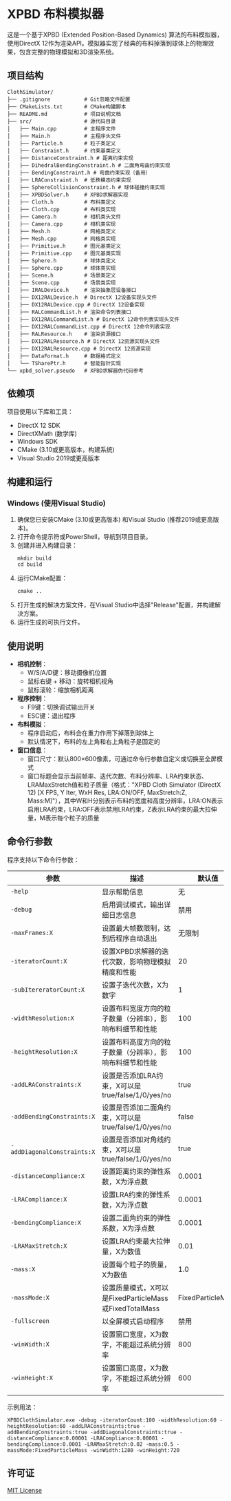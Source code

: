 # XPBD 布料模拟器

这是一个基于XPBD (Extended Position-Based Dynamics) 算法的布料模拟器，使用DirectX 12作为渲染API。模拟器实现了经典的布料掉落到球体上的物理效果，包含完整的物理模拟和3D渲染系统。

## 项目结构

```
ClothSimulator/
├── .gitignore           # Git忽略文件配置
├── CMakeLists.txt       # CMake构建脚本
├── README.md            # 项目说明文档
├── src/                 # 源代码目录
│   ├── Main.cpp         # 主程序文件
│   ├── Main.h           # 主程序头文件
│   ├── Particle.h       # 粒子类定义
│   ├── Constraint.h     # 约束基类定义
│   ├── DistanceConstraint.h # 距离约束实现
│   ├── DihedralBendingConstraint.h # 二面角弯曲约束实现
│   ├── BendingConstraint.h # 弯曲约束实现（备用）
│   ├── LRAConstraint.h  # 低秩模态约束实现
│   ├── SphereCollisionConstraint.h # 球体碰撞约束实现
│   ├── XPBDSolver.h     # XPBD求解器实现
│   ├── Cloth.h          # 布料类定义
│   ├── Cloth.cpp        # 布料类实现
│   ├── Camera.h         # 相机类头文件
│   ├── Camera.cpp       # 相机类实现
│   ├── Mesh.h           # 网格类定义
│   ├── Mesh.cpp         # 网格类实现
│   ├── Primitive.h      # 图元基类定义
│   ├── Primitive.cpp    # 图元基类实现
│   ├── Sphere.h         # 球体类定义
│   ├── Sphere.cpp       # 球体类实现
│   ├── Scene.h          # 场景类定义
│   ├── Scene.cpp        # 场景类实现
│   ├── IRALDevice.h     # 渲染抽象层设备接口
│   ├── DX12RALDevice.h  # DirectX 12设备实现头文件
│   ├── DX12RALDevice.cpp # DirectX 12设备实现
│   ├── RALCommandList.h # 渲染命令列表接口
│   ├── DX12RALCommandList.h # DirectX 12命令列表实现头文件
│   ├── DX12RALCommandList.cpp # DirectX 12命令列表实现
│   ├── RALResource.h    # 渲染资源接口
│   ├── DX12RALResource.h # DirectX 12资源实现头文件
│   ├── DX12RALResource.cpp # DirectX 12资源实现
│   ├── DataFormat.h     # 数据格式定义
│   └── TSharePtr.h      # 智能指针实现
└── xpbd_solver.pseudo   # XPBD求解器伪代码参考
```

## 依赖项

项目使用以下库和工具：
- DirectX 12 SDK
- DirectXMath (数学库)
- Windows SDK
- CMake (3.10或更高版本，构建系统)
- Visual Studio 2019或更高版本

## 构建和运行

### Windows (使用Visual Studio)

1. 确保您已安装CMake (3.10或更高版本) 和Visual Studio (推荐2019或更高版本)。
2. 打开命令提示符或PowerShell，导航到项目目录。
3. 创建并进入构建目录：
   ```
   mkdir build
   cd build
   ```
4. 运行CMake配置：
   ```
   cmake ..
   ```
5. 打开生成的解决方案文件，在Visual Studio中选择"Release"配置，并构建解决方案。
6. 运行生成的可执行文件。

## 使用说明

- **相机控制**：
  - W/S/A/D键：移动摄像机位置
  - 鼠标右键 + 移动：旋转相机视角
  - 鼠标滚轮：缩放相机距离
- **程序控制**：
  - F9键：切换调试输出开关
  - ESC键：退出程序
- **布料模拟**：
  - 程序启动后，布料会在重力作用下掉落到球体上
  - 默认情况下，布料的左上角和右上角粒子是固定的
- **窗口信息**：
    - 窗口尺寸：默认800×600像素，可通过命令行参数自定义或切换至全屏模式
    - 窗口标题会显示当前帧率、迭代次数、布料分辨率、LRA约束状态、LRAMaxStretch值和粒子质量（格式："XPBD Cloth Simulator (DirectX 12) [X FPS, Y Iter, WxH Res, LRA:ON/OFF, MaxStretch:Z, Mass:M]"），其中W和H分别表示布料的宽度和高度分辨率，LRA:ON表示启用LRA约束，LRA:OFF表示禁用LRA约束，Z表示LRA约束的最大拉伸量，M表示每个粒子的质量

## 命令行参数

程序支持以下命令行参数：

| 参数 | 描述 | 默认值 |
|------|------|--------|
| `-help` | 显示帮助信息 | 无 |
| `-debug` | 启用调试模式，输出详细日志信息 | 禁用 |
| `-maxFrames:X` | 设置最大帧数限制，达到后程序自动退出 | 无限制 |
| `-iteratorCount:X` | 设置XPBD求解器的迭代次数，影响物理模拟精度和性能 | 20 |
| `-subItereratorCount:X` | 设置子迭代次数，X为数字 | 1 |
| `-widthResolution:X` | 设置布料宽度方向的粒子数量（分辨率），影响布料细节和性能 | 100 |
| `-heightResolution:X` | 设置布料高度方向的粒子数量（分辨率），影响布料细节和性能 | 100 |
| `-addLRAConstraints:X` | 设置是否添加LRA约束，X可以是true/false/1/0/yes/no | true |
| `-addBendingConstraints:X` | 设置是否添加二面角约束，X可以是true/false/1/0/yes/no | false |
| `-addDiagonalConstraints:X` | 设置是否添加对角线约束，X可以是true/false/1/0/yes/no | true |
| `-distanceCompliance:X` | 设置距离约束的弹性系数，X为浮点数 | 0.0001 |
| `-LRACompliance:X` | 设置LRA约束的弹性系数，X为浮点数 | 0.0001 |
| `-bendingCompliance:X` | 设置二面角约束的弹性系数，X为浮点数 | 0.0001 |
| `-LRAMaxStretch:X` | 设置LRA约束最大拉伸量，X为数值 | 0.01 |
| `-mass:X` | 设置每个粒子的质量，X为数值 | 1.0 |
| `-massMode:X` | 设置质量模式，X可以是FixedParticleMass或FixedTotalMass | FixedParticleMass |
| `-fullscreen` | 以全屏模式启动程序 | 禁用 |
| `-winWidth:X` | 设置窗口宽度，X为数字，不能超过系统分辨率 | 800 |
| `-winHeight:X` | 设置窗口高度，X为数字，不能超过系统分辨率 | 600 |

示例用法：
```
XPBDClothSimulator.exe -debug -iteratorCount:100 -widthResolution:60 -heightResolution:60 -addLRAConstraints:true -addBendingConstraints:true -addDiagonalConstraints:true -distanceCompliance:0.00001 -LRACompliance:0.00001 -bendingCompliance:0.0001 -LRAMaxStretch:0.02 -mass:0.5 -massMode:FixedParticleMass -winWidth:1280 -winHeight:720
```

## 许可证

[MIT License](LICENSE)